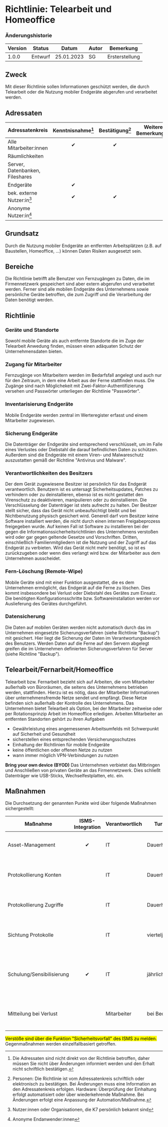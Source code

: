 # Richtlinie: Telearbeit und Homeoffice

### Änderungshistorie

| Version | Status  | Datum      | Autor | Bemerkung      |
| ------- | ------- | ---------- | ----- | -------------- |
| 1.0.0   | Entwurf | 25.01.2023 | SG    | Ersterstellung |

## Zweck

Mit dieser Richtlinie sollen Informationen geschützt werden, die durch Telearbeit oder die Nutzung mobiler Endgeräte abgerufen und verarbeitet werden.

## Adressaten

| Adressatenkreis                 | Kenntnisnahme[^3] | Bestätigung[^4] | Weitere Bemerkungen |
| ------------------------------- | :---------------: | :-------------: | ------------------- |
| Alle Mitarbeiter:innen          |         ✔         |        ✔        |                     |
| Räumlichkeiten                  |                   |                 |                     |
| Server, Datenbanken, Fileshares |                   |                 |                     |
| Endgeräte                       |         ✔         |                 |                     |
| bek. externe Nutzer:in[^1]      |         ✔         |        ✔        |                     |
| Anonyme Nutzer:in[^2]           |                   |                 |                     |

[^1]: Nutzer:innen oder Organisationen, die K7 persönlich bekannt sind
[^2]: Anonyme Endanwender:innen
[^3]: Die Adressaten sind nicht direkt von der Richtlinie betroffen, daher müssen Sie nicht über Änderungen informiert werden und den Erhalt nicht schriftlich bestätigen.
[^4]: Personen: Die Richtlinie ist vom Adressatenkreis schriftlich oder elektronisch zu bestätigen. Bei Änderungen muss eine Information an den Adressatenkreis erfolgen. Hardware: Überprüfung der Einhaltung erfolgt automatisiert oder über wiederkehrende Maßnahme. Bei Änderungen erfolgt eine Anpassung der Automation/Maßnahme.

## Grundsatz
Durch die Nutzung mobiler Endgeräte an entfernten Arbeitsplätzen (z.B. auf Baustellen, Homeoffice, ...) können Daten Risiken ausgesetzt sein.

## Bereiche
Die Richtlinie betrifft alle Benutzer von Fernzugängen zu Daten, die im Firmennetzwerk gespeichert sind aber extern abgerufen und verarbeitet werden.
Ferner sind alle mobilen Endgeräte des Unternehmens sowie persönliche Geräte betroffen, die zum Zugriff und die Verarbeitung der Daten benötigt werden.

## Richtlinie
### Geräte und Standorte
Sowohl mobile Geräte als auch entfernte Standorte die im Zuge der Telearbeit Anwedung finden, müssen einen adäquaten Schutz der Unternehmensdaten bieten.

### Zugang für Mitarbeiter
Fernzugänge von Mitarbeitern werden im Bedarfsfall angelegt und auch nur für den Zeitraum, in dem eine Arbeit aus der Ferne stattfinden muss.
Die Zugänge sind nach Möglichekeit mit Zwei-Faktor-Authentifizierung versehen und Passwörter unterliegen der Richtlinie "Passwörter".

### Inventarisierung Endgeräte
Mobile Endgeräte werden zentral im Werteregister erfasst und einem Mitarbeiter zugewiesen.

### Sicherung Endgeräte
Die Datenträger der Endgeräte sind entsprechend verschlüsselt, um im Falle eines Verlustes oder Diebstahl die darauf befindlichen Daten zu schützen.
Außerdem sind die Endgeräte mit einem Viren- und Malwareschutz auszustatten gemäß der Richtline "Antivirus und Malware".

### Verantwortlichkeiten des Besitzers
Der dem Gerät zugewiesene Besitzer ist persönlich für das Endgerät verantwortlich.
Benutzern ist es untersagt Sicherheitsupdates, Patches zu verhindern oder zu deinstallieren, ebenso ist es nicht gestattet den Virenschutz zu deaktivieren, manipulieren oder zu deinstallieren.
Die Verschlüsselung der Datenträger ist stets aufrecht zu halten.
Der Besitzer stellt sicher, dass das Gerät nicht unbeaufsichtigt bleibt und bei Nichtbenutzung physisch gesichert wird.
Generell darf vom Besitzer keine Software installiert werden, die nicht durch einen internen Freigabeprozess freigegeben wurde. Auf keinen Fall ist Software zu installieren bei der gegen die Informationssicherheitsrichtlinien des Unternehmens verstoßen wird oder gar gegen geltende Gesetze und Vorschriften.
Dritten, einschließlich Familienmitgliedern ist die Nutzung und der Zugriff auf das Endgerät zu verbieten.
Wird das Gerät nicht mehr benötigt, so ist es zurückzugeben oder wenn dies verlangt wird bzw. der Mitarbeiter aus dem Unternehmen ausscheidet.

### Fern-Löschung (Remote-Wipe)
Mobile Geräte sind mit einer Funktion ausgestattet, die es dem Unternehmen ermöglicht, das Endgerät auf die Ferne zu löschen.
Dies kommt insbesondere bei Verlust oder Diebstahl des Gerätes zum Einsatz.
Die benötigten Konfigurationsschritte bzw. Softwareinstallation werden vor Auslieferung des Gerätes durchgeführt.

### Datensicherung
Die Daten auf mobilen Geräten werden nicht automatisch durch das im Unternehmen eingesetzte Sicherungsverfahren (siehe Richtlinie "Backup") mit gesichert.
Hier liegt die Sicherung der Daten im Verantwortungsbereich des Benutzers. Werden Daten auf die Ferne auf den Servern abgelegt greifen die im Unternehmen definierten Sicherungsverfahren für Server (siehe Richtline "Backup").

## Telearbeit/Fernarbeit/Homeoffice
Telearbeit bzw. Fernarbeit bezieht sich auf Arbeiten, die vom Mitarbeiter außerhalb von Büroräumen, die seitens des Unternehmens betrieben werden, stattfinden. Hierzu ist es nötig, dass der Mitarbeiter Informationen über unternehmensfremde Netze sendet und empfängt. Diese Netze befinden sich außerhalb der Kontrolle des Unternehmens.
Das Unternehmen bietet Telearbeit als Option, bei der Mitarbeiter zeitweise oder per Rotationsprinzip Arbeit im Homeoffice erledigen.
Arbeiten Mitarbeiter an entfernten Standorten gehört zu ihren Aufgaben
- Gewährleistung eines angemessenen Arbeitsumfelds mit Schwerpunkt auf Sicherheit und Gesundheit
- sicherstellen eines entsprechenden Versicherungsschutzes
- Einhaltung der Richtlinien für mobile Endgeräte
- keine öffentlichen oder offenen Netze zu nutzen
- wann immer möglich VPN-Verbindungen zu nutzen

**Bring your own device (BYOD)**
Das Unternehmen verbietet das Mitbringen und Anschließen von privaten Geräte an das Firmennetzwerk.
Dies schließt Datenträger wie USB-Sticks, Wechselfestplatten, etc. ein.



## Maßnahmen
Die Durchsetzung der genannten Punkte wird über folgende Maßnahmen sichergestellt:

| Maßnahme                           | ISMS-Integration | Verantwortlich           | Turnus            | Beschreibung                                                                                                                                                        |
| ---------------------------------- | :--------------: | ------------------------ | ----------------- | ------------------------------------------------------------------------- |
| Asset-Management                   | ✔                | IT                       | Dauerhaft         | Anlegen aller Geräte und sonstigen Assets für mobiles Arbeiten im ISMS |
| Protokollierung Konten             |                  | IT                       | Dauerhaft         | Änderungen an Telearbeitszugängen werden protokolliert (Erstellung, Löschung, etc...)    |
| Protokollierung Zugriffe           |                  | IT                       | Dauerhaft         | Protokollierung der eingehenden Verbindungen von Mitarbeitern |
| Sichtung Protokolle                |                  | IT                       | vierteljährlich   | Bei Bedarf erfolgt Anpassung der Befugnisse (Abteilungswechsel, ...)  |
| Schulung/Sensibilisierung          | ✔                | IT                       | jährlich          | Schulung zum Thema Umgang mit mobilen Endgeräten, Hinweis auf Verantwortlichkeiten und Backup-Situation                            |
| Mitteilung bei Verlust             |                  | Mitarbeiter              | bei Bedarf        | unverzügliche Mitteilung der Mitarbeiter bei Verlust mobiler Endgeräte       |


<mark>Verstöße sind über die Funktion "Sicherheitsvorfall" des ISMS zu melden.</mark> Gegenmaßnahmen werden einzelfallbasiert getroffen.